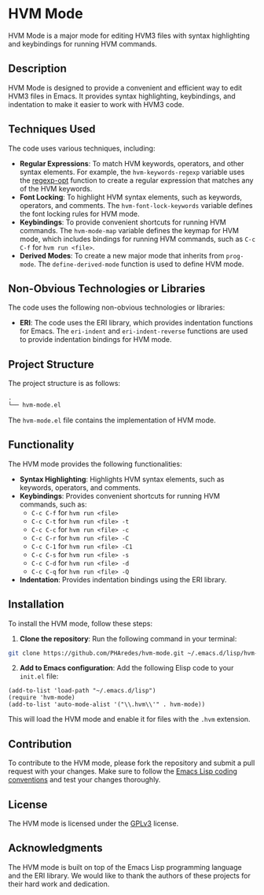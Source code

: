 # HVM Mode
HVM Mode is a major mode for editing HVM3 files with syntax highlighting and keybindings for running HVM commands.

## Description
HVM Mode is designed to provide a convenient and efficient way to edit HVM3 files in Emacs. It provides syntax highlighting, keybindings, and indentation to make it easier to work with HVM3 code.

## Techniques Used
The code uses various techniques, including:
* **Regular Expressions**: To match HVM keywords, operators, and other syntax elements. For example, the `hvm-keywords-regexp` variable uses the [regexp-opt](https://www.gnu.org/software/emacs/manual/html_node/elisp/Regexp-Functions.html) function to create a regular expression that matches any of the HVM keywords.
* **Font Locking**: To highlight HVM syntax elements, such as keywords, operators, and comments. The `hvm-font-lock-keywords` variable defines the font locking rules for HVM mode.
* **Keybindings**: To provide convenient shortcuts for running HVM commands. The `hvm-mode-map` variable defines the keymap for HVM mode, which includes bindings for running HVM commands, such as `C-c C-f` for `hvm run <file>`.
* **Derived Modes**: To create a new major mode that inherits from `prog-mode`. The `define-derived-mode` function is used to define HVM mode.

## Non-Obvious Technologies or Libraries
The code uses the following non-obvious technologies or libraries:
* **ERI**: The code uses the ERI library, which provides indentation functions for Emacs. The `eri-indent` and `eri-indent-reverse` functions are used to provide indentation bindings for HVM mode.

## Project Structure
The project structure is as follows:
```markdown
.
└── hvm-mode.el
```
The `hvm-mode.el` file contains the implementation of HVM mode.

## Functionality
The HVM mode provides the following functionalities:
* **Syntax Highlighting**: Highlights HVM syntax elements, such as keywords, operators, and comments.
* **Keybindings**: Provides convenient shortcuts for running HVM commands, such as:
	+ `C-c C-f` for `hvm run <file>`
	+ `C-c C-t` for `hvm run <file> -t`
	+ `C-c C-c` for `hvm run <file> -c`
	+ `C-c C-r` for `hvm run <file> -C`
	+ `C-c C-1` for `hvm run <file> -C1`
	+ `C-c C-s` for `hvm run <file> -s`
	+ `C-c C-d` for `hvm run <file> -d`
	+ `C-c C-q` for `hvm run <file> -Q`
* **Indentation**: Provides indentation bindings using the ERI library.


## Installation
To install the HVM mode, follow these steps:

1. **Clone the repository**: Run the following command in your terminal:
```bash
git clone https://github.com/PHAredes/hvm-mode.git ~/.emacs.d/lisp/hvm-mode
```

2. **Add to Emacs configuration**: Add the following Elisp code to your `init.el` file:
```elisp
(add-to-list 'load-path "~/.emacs.d/lisp")
(require 'hvm-mode)
(add-to-list 'auto-mode-alist '("\\.hvm\\'" . hvm-mode))
```
This will load the HVM mode and enable it for files with the `.hvm` extension.

## Contribution
To contribute to the HVM mode, please fork the repository and submit a pull request with your changes. Make sure to follow the [Emacs Lisp coding conventions](https://www.gnu.org/software/emacs/manual/html_node/elisp/Coding-Conventions.html) and test your changes thoroughly.

## License
The HVM mode is licensed under the [GPLv3](https://www.gnu.org/licenses/gpl-3.0.html) license.

## Acknowledgments
The HVM mode is built on top of the Emacs Lisp programming language and the ERI library. We would like to thank the authors of these projects for their hard work and dedication.
